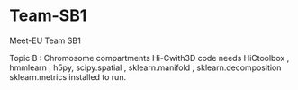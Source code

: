 # Team-SB1

Meet-EU Team SB1

Topic B : Chromosome compartments
Hi-Cwith3D code needs HiCtoolbox , hmmlearn , h5py, scipy.spatial , sklearn.manifold  , sklearn.decomposition  sklearn.metrics  installed to run. 
